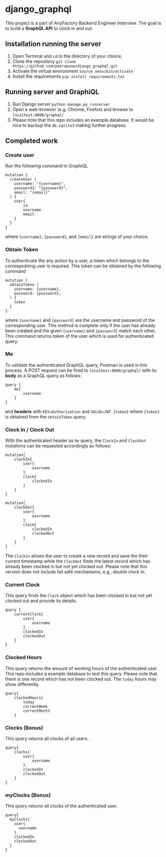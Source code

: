 # django_graphql

This project is a part of AnyFactory Backend Engineer Interview. The goal is to build a **GraphQL API** to clock in and out.

## Installation running the server
1) Open Terminal and `cd` to the directory of your choice.
2) Clone the repository 
`git clone https://github.com/peeraponw/django_graphql.git`
3) Activate the virtual environment 
`source venv/bin/activate`
4) Install the requirements 
`pip install requirements.txt`

## Running server and GraphiQL
1) Run Django server
`python manage.py runserver`
2) Open a web-browser (e.g. Chrome, Firefox) and browse to 
`localhost:8000/graphql/`
3) Please note that this repo includes an example database. It would be nice to backup the `db.sqlite3` making further progress.

## Completed work
### Create user
Run the following command in GraphiQL
```
mutation {
  createUser (
    username: "{username}",
    password1: "{password}",
    email: "{email}"
  ) {
    user{
        id
        username
        email
    }
  }
}
```
where `{username}`, `{password}`, and `{email}` are strings of your choice. 
### Obtain Token
To authenticate the any action by a user, a token which belongs to the correspodning user is required. This token can be obtained by the following command
```
mutation {
  obtainToken (
    username: {username},
  	password: {password},
  ) {
    token
  }
}
```
where `{username}` and `{password}` are the username and password of the corresponding user. This method is complete only if the user has already been created and the given `{username}` and `{password}` match each other. This command returns token of the user which is used for authenticated query.

### Me
To validate the authenticated GraphQL query, Postman is used in this process. A POST request can be fired to `localhost:8000/graphql/` with its **body** as a GraphQL query as follows:
```
query {
    me{
        username
    }
}
```
and **headers** with `KEY=Authorization` and `VALUE=JWT {token}` where `{token}` is obtained from the `obtainToken` query.

### Clock In / Clock Out
With the authenticated header as `Me` query, the `ClockIn` and `ClockOut` mutations can be requested accordingly as follows:

```
mutation{
    clockIn{
        user{
            username
        }
        clock{
            clockedIn
        }
    }
}
```
```
mutation{
    clockOut{
        user{
            username
        }
        clock{
            clockedIn
            clockedOut
        }
    }
}
```
The `ClockIn` allows the user to create a new record and save the their current timestamp while the `ClockOut` finds the latest record which has already been clocked in but not yet clocked out. Please note that this version does not include fail safe mechanisms, e.g., double clock in. 

### Current Clock
This query finds the `Clock` object which has been clocked in but not yet clocked out and provide its details. 
```
query {
    currentClock{
        user{
            username
        }
        clockedIn
        clockedOut
    }
}
```

### Clocked Hours
This query returns the amount of working hours of the authenticated user. This repo includes a example database to test this query. Please note that there is one record which has not been clocked out. The `today` hours may show differently.

```
query{
    clockedHours{
        today
        currentWeek
        currentMonth
    }
```

### Clocks (Bonus)
This query returns all clocks of all users.
```
query{
    clocks{
        user{
            username
        }
        clockedIn
        clockedOut
    }
}
```

### myClocks (Bonus)
This query returns all clocks of the authenticated user.
```
query{
  myClocks{
    user{
      username
    }
    clockedIn
    clockedOut
  }
}